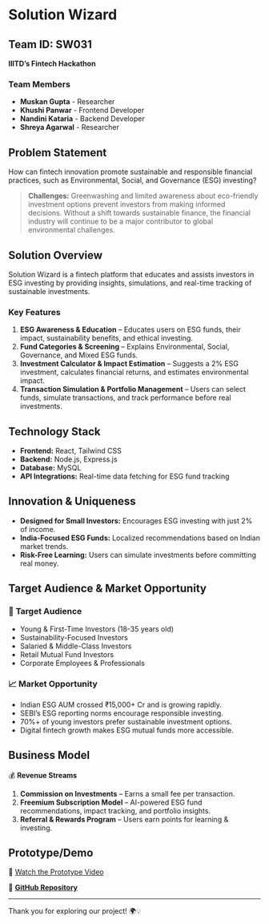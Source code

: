 # Solution Wizard

## **Team ID:** SW031

**IIITD’s Fintech Hackathon**

### **Team Members**
- **Muskan Gupta** - Researcher
- **Khushi Panwar** - Frontend Developer
- **Nandini Kataria** - Backend Developer
- **Shreya Agarwal** - Researcher

## **Problem Statement**

How can fintech innovation promote sustainable and responsible financial practices, such as Environmental, Social, and Governance (ESG) investing?

> **Challenges:** Greenwashing and limited awareness about eco-friendly investment options prevent investors from making informed decisions. Without a shift towards sustainable finance, the financial industry will continue to be a major contributor to global environmental challenges.

## **Solution Overview**
Solution Wizard is a fintech platform that educates and assists investors in ESG investing by providing insights, simulations, and real-time tracking of sustainable investments.

### **Key Features**
1. **ESG Awareness & Education** – Educates users on ESG funds, their impact, sustainability benefits, and ethical investing.
2. **Fund Categories & Screening** – Explains Environmental, Social, Governance, and Mixed ESG funds.
3. **Investment Calculator & Impact Estimation** – Suggests a 2% ESG investment, calculates financial returns, and estimates environmental impact.
4. **Transaction Simulation & Portfolio Management** – Users can select funds, simulate transactions, and track performance before real investments.

## **Technology Stack**
- **Frontend:** React, Tailwind CSS
- **Backend:** Node.js, Express.js
- **Database:** MySQL
- **API Integrations:** Real-time data fetching for ESG fund tracking

## **Innovation & Uniqueness**
- **Designed for Small Investors:** Encourages ESG investing with just 2% of income.
- **India-Focused ESG Funds:** Localized recommendations based on Indian market trends.
- **Risk-Free Learning:** Users can simulate investments before committing real money.

## **Target Audience & Market Opportunity**
### 🎯 **Target Audience**
- Young & First-Time Investors (18-35 years old)
- Sustainability-Focused Investors
- Salaried & Middle-Class Investors
- Retail Mutual Fund Investors
- Corporate Employees & Professionals

### 📈 **Market Opportunity**
- Indian ESG AUM crossed ₹15,000+ Cr and is growing rapidly.
- SEBI’s ESG reporting norms encourage responsible investing.
- 70%+ of young investors prefer sustainable investment options.
- Digital fintech growth makes ESG mutual funds more accessible.

## **Business Model**
💰 **Revenue Streams**
1. **Commission on Investments** – Earns a small fee per transaction.
2. **Freemium Subscription Model** – AI-powered ESG fund recommendations, impact tracking, and portfolio insights.
3. **Referral & Rewards Program** – Users earn points for learning & investing.

## **Prototype/Demo**
🎥 [Watch the Prototype Video](https://drive.google.com/file/d/1UaxHNHrU3VI73BBxlXTujwOeh4fQBedm/view?usp=drive_link)

🚀 **[GitHub Repository](https://github.com/katariaNandini/Solution-Wizard)**

---
Thank you for exploring our project! 🌍💡


